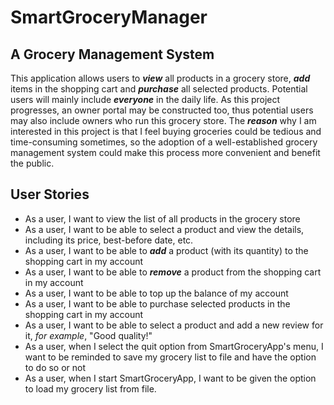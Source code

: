 # SmartGroceryManager

## A Grocery Management System

This application allows users to ***view*** all products in a grocery store, ***add*** items in the shopping cart and ***purchase*** all selected products. Potential users will mainly include ***everyone*** in the daily life. As this project progresses, an owner portal may be constructed too, thus potential users may also include owners who run this grocery store. The ***reason*** why I am interested in this project is that I feel buying groceries could be tedious and time-consuming sometimes, so the adoption of a well-established grocery management system could make this process more convenient and benefit the public.    <br>



## User Stories

- As a user, I want to view the list of all products in the grocery store
- As a user, I want to be able to select a product and view the details, including its price, best-before date, etc.
- As a user, I want to be able to ***add*** a product (with its quantity) to the shopping cart in my account
- As a user, I want to be able to ***remove*** a product from the shopping cart in my account
- As a user, I want to be able to top up the balance of my account
- As a user, I want to be able to purchase selected products in the shopping cart in my account
- As a user, I want to be able to select a product and add a new review for it, *for example*, "Good quality!"
- As a user, when I select the quit option from SmartGroceryApp's menu, I want to be reminded to save my grocery list to file and have the option to do so or not
- As a user, when I start SmartGroceryApp, I want to be given the option to load my grocery list from file. 